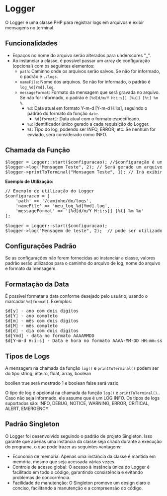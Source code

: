 <div class="container">

<h1>Logger</h1>

<p>O Logger é uma classe PHP para registrar logs em arquivos e exibir mensagens no terminal.</p>

<h2>Funcionalidades</h2>

<ul>
  <li>Espaços no nome do arquivo serão alterados para underscores "_".</li>
  <li>Ao instanciar a classe, é possível passar um array de configuração (opcional) com os seguintes elementos:
    <ul>
      <li><code>path</code>: Caminho onde os arquivos serão salvos. Se não for informado, o padrão é <code>./logs</code>.</li>
      <li><code>nameFile</code>: Nome dos arquivos. Se não for informado, o padrão é <code>log_%d[Ymd].log</code>.</li>
      <li><code>messageFormat</code>: Formato da mensagem que será gravada no arquivo. Se não for informado, o padrão é <code>[%d[d/m/Y H:i:s]] [%u]] [%t] %m %</code>.
        <ul>
          <li><code>%d</code>: Data atual em formato Y-m-d [Y-m-d H:i:s], seguindo o padrão do formato da função <code>date</code>.
            <ul>
              <li><code>%d[format]</code>: Data atual com o formato especificado.</li>
            </ul>
          </li>
          <li><code>%u</code>: Identificador único gerado a cada requisição do Logger.</li>
          <li><code>%t</code>: Tipo do log, podendo ser INFO, ERROR, etc. Se nenhum for enviado, será considerado como INFO.</li>
        </ul>
      </li>
    </ul>
  </li>
</ul>

<h2>Chamada da Função</h2>

<pre>
$logger = Logger::start($configuracao); //$configuração é um campo opcional
$logger->log("Mensagem Teste", 2); // Será gerado um arquivo de acordo com as configurações
$logger->printToTerminal("Mensagem Teste", 1); // Irá exibir no terminal
</pre>

<p><strong>Exemplo de Utilização:</strong></p>

<pre>
// Exemplo de utilização do Logger
$configuracao = [
    'path' => '/caminho/do/logs',
    'nameFile' => 'meu_log_%d[Ymd].log',
    'messageFormat' => '[%d[d/m/Y H:i:s]] [%t] %m %u'
];

$logger = Logger::start($configuracao);
$logger->log("Mensagem de teste", 2);  // pode ser utilizado tambem a string "error" $logger->log("Mensagem de teste", "error"); 
</pre>

<h2>Configurações Padrão</h2> 

<p>Se as configurações não forem fornecidas ao instanciar a classe, valores padrão serão utilizados para o caminho do arquivo de log, nome do arquivo e formato da mensagem.</p>

<h2>Formatação da Data</h2>

<p>É possível formatar a data conforme desejado pelo usuário, usando o marcador <code>%d[format]</code>. Exemplos:</p>

<pre>
$d[y] - ano com dois digitos
$d[Y] - ano completo
$d[m] - mês com dois dígitos
$d[M] - mês completo
$d[d] - dia com dois dígitos
$d[Ymd] - data no formato AAAAMMDD
$d[Y-m-d H:i:s] - Data e hora no formato AAAA-MM-DD HH:mm:ss
</pre>

<h2>Tipos de Logs</h2>

<p>A mensagem na chamada da função <code>log()</code> e <code>printToTerminal()</code> podem ser do tipo string, inteiro, float, array, boolean</p>
<p>boollen true será mostrado 1 e boolean false será vazio</p>

<p>O tipo de log é opcional na chamada da função <code>log()</code> e <code>printToTerminal()</code>.. Caso não seja informado, ele assume que é um LOG INFO. Os tipos de logs suportados são: INFO, DEBUG, NOTICE, WARNING, ERROR, CRITICAL, ALERT, EMERGENCY.</p>

<h2>Padrão Singleton</h2>

<p>O Logger foi desenvolvido seguindo o padrão de projeto Singleton. Isso garante que apenas uma instância da classe seja criada durante a execução do programa, o que pode trazer as seguintes vantagens:</p>

<ul>
  <li>Economia de memória: Apenas uma instância da classe é mantida em memória, mesmo que seja acessada várias vezes.</li>
  <li>Controle de acesso global: O acesso à instância única do Logger é facilitado em todo o código, garantindo consistência e evitando problemas de concorrência.</li>
  <li>Facilidade de manutenção: O Singleton promove um design claro e conciso, facilitando a manutenção e a compreensão do código.</li>
</ul>

</div>


